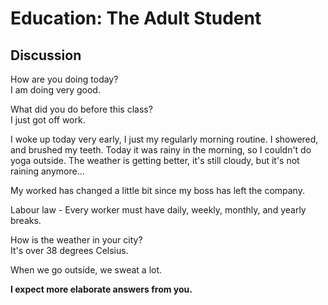 # Education: The Adult Student
## Discussion
How are you doing today?  
I am doing very good.  

What did you do before this class?  
I just got off work.

I woke up today very early, I just my regularly morning routine. I showered, and brushed my teeth. Today it was rainy in the morning, so I couldn't do yoga outside. The weather is getting better, it's still cloudy, but it's not raining anymore...    

My worked has changed a little bit since my boss has left the company.  

Labour law - Every worker must have daily, weekly, monthly, and yearly breaks.  

How is the weather in your city?  
It's over 38 degrees Celsius.  

When we go outside, we sweat a lot.  

**I expect more elaborate answers from you.**
